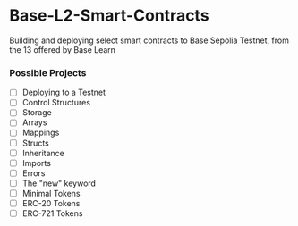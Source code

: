 # Base-L2-Smart-Contracts
Building and deploying select smart contracts to Base Sepolia Testnet, from the 13 offered by Base Learn

### Possible Projects
- [ ] Deploying to a Testnet
- [ ] Control Structures
- [ ] Storage
- [ ] Arrays
- [ ] Mappings
- [ ] Structs
- [ ] Inheritance
- [ ] Imports
- [ ] Errors
- [ ] The "new" keyword
- [ ] Minimal Tokens
- [ ] ERC-20 Tokens
- [ ] ERC-721 Tokens
